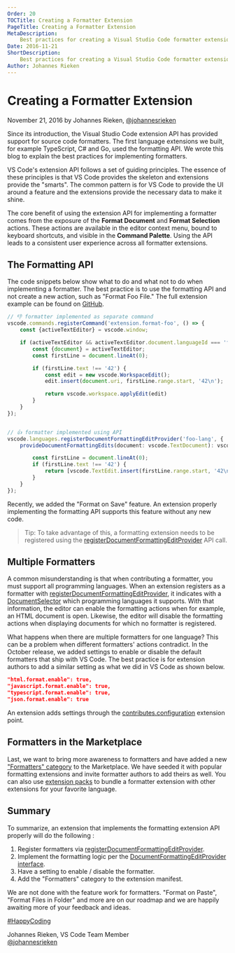 ```yaml
---
Order: 20
TOCTitle: Creating a Formatter Extension
PageTitle: Creating a Formatter Extension
MetaDescription:
    Best practices for creating a Visual Studio Code formatter extension.
Date: 2016-11-21
ShortDescription:
    Best practices for creating a Visual Studio Code formatter extension.
Author: Johannes Rieken
---
```


# Creating a Formatter Extension

November 21, 2016 by Johannes Rieken,
[@johannesrieken](https://twitter.com/johannesrieken)

Since its introduction, the Visual Studio Code extension API has provided
support for source code formatters. The first language extensions we built, for
example TypeScript, C# and Go, used the formatting API. We wrote this blog to
explain the best practices for implementing formatters.

VS Code's extension API follows a set of guiding principles. The essence of
these principles is that VS Code provides the skeleton and extensions provide
the "smarts". The common pattern is for VS Code to provide the UI around a
feature and the extensions provide the necessary data to make it shine.

The core benefit of using the extension API for implementing a formatter comes
from the exposure of the **Format Document** and **Format Selection** actions.
These actions are available in the editor context menu, bound to keyboard
shortcuts, and visible in the **Command Palette**. Using the API leads to a
consistent user experience across all formatter extensions.

## The Formatting API

The code snippets below show what to do and what not to do when implementing a
formatter. The best practice is to use the formatting API and not create a new
action, such as "Format Foo File." The full extension example can be found on
[GitHub](https://github.com/jrieken/vscode-formatter-sample).

```typescript
// 👎 formatter implemented as separate command
vscode.commands.registerCommand('extension.format-foo', () => {
    const {activeTextEditor} = vscode.window;

    if (activeTextEditor && activeTextEditor.document.languageId === 'foo-lang') {
        const {document} = activeTextEditor;
        const firstLine = document.lineAt(0);

        if (firstLine.text !== '42') {
            const edit = new vscode.WorkspaceEdit();
            edit.insert(document.uri, firstLine.range.start, '42\n');

            return vscode.workspace.applyEdit(edit)
        }
    }
});


// 👍 formatter implemented using API
vscode.languages.registerDocumentFormattingEditProvider('foo-lang', {
    provideDocumentFormattingEdits(document: vscode.TextDocument): vscode.TextEdit[] {

        const firstLine = document.lineAt(0);
        if (firstLine.text !== '42') {
            return [vscode.TextEdit.insert(firstLine.range.start, '42\n')];
        }
    }
});
```

Recently, we added the "Format on Save" feature. An extension properly
implementing the formatting API supports this feature without any new code.

> Tip: To take advantage of this, a formatting extension needs to be registered
> using the
> [registerDocumentFormattingEditProvider](https://github.com/Microsoft/vscode/blob/master/src/vs/vscode.d.ts#L4172)
> API call.

## Multiple Formatters

A common misunderstanding is that when contributing a formatter, you must
support all programming languages. When an extension registers as a formatter
with
[registerDocumentFormattingEditProvider](https://github.com/Microsoft/vscode/blob/master/src/vs/vscode.d.ts#L4172),
it indicates with a
[DocumentSelector](https://github.com/Microsoft/vscode/blob/master/src/vs/vscode.d.ts#L1501)
which programming languages it supports. With that information, the editor can
enable the formatting actions when for example, an HTML document is open.
Likewise, the editor will disable the formatting actions when displaying
documents for which no formatter is registered.

What happens when there are multiple formatters for one language? This can be a
problem when different formatters' actions contradict. In the October release,
we added settings to enable or disable the default formatters that ship with VS
Code. The best practice is for extension authors to add a similar setting as
what we did in VS Code as shown below.

```json
"html.format.enable": true,
"javascript.format.enable": true,
"typescript.format.enable": true,
"json.format.enable": true
```

An extension adds settings through the
[contributes.configuration](/docs/extensionAPI/extension-points.md#contributesconfiguration)
extension point.

## Formatters in the Marketplace

Last, we want to bring more awareness to formatters and have added a new
["Formatters" category](https://marketplace.visualstudio.com/search?target=VSCode&category=Formatters&sortBy=Downloads)
to the Marketplace. We have seeded it with popular formatting extensions and
invite formatter authors to add theirs as well. You can also use
[extension packs](/updates/v1_7#_extension-packs) to bundle a formatter
extension with other extensions for your favorite language.

## Summary

To summarize, an extension that implements the formatting extension API properly
will do the following :

1. Register formatters via
   [registerDocumentFormattingEditProvider](https://github.com/Microsoft/vscode/blob/master/src/vs/vscode.d.ts#L4172).
2. Implement the formatting logic per the
   [DocumentFormattingEditProvider interface](https://github.com/Microsoft/vscode/blob/master/src/vs/vscode.d.ts#L2143).
3. Have a setting to enable / disable the formatter.
4. Add the "Formatters" category to the extension manifest.

We are not done with the feature work for formatters. "Format on Paste", "Format
Files in Folder" and more are on our roadmap and we are happily awaiting more of
your feedback and ideas.

[#HappyCoding](https://twitter.com/hashtag/HappyCoding?src=hash)

Johannes Rieken, VS Code Team Member <br>
[@johannesrieken](https://twitter.com/johannesrieken)
